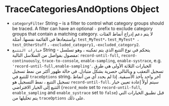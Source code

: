 # TraceCategoriesAndOptions Object

* `categoryFilter` String – is a filter to control what category groups should be traced. A filter can have an optional `-` prefix to exclude category groups that contain a matching category. لا يتم دعم إدراج أنماط الفئات واستبعادها في القائمة نفسها. أمثلة: `test_MyTest*`، `test_MyTest* ، test_OtherStuff` ، `-excluded_category1,-excluded_category2`.
* `خيارات التتبع` String - يتحكم في نوع التتبع الذي يتم تمكينه ، وهو تسلسل مفصول بفواصل من السلاسل التالية: `record-until-full`, `record-continuously`, `trace-to-console`, `enable-sampling`, `enable-systrace`, e.g. `'record-until-full,enable-sampling'`. الخيارات الثلاثة الأولى هي طرق تسجيل التعقب و وبالتالي حصرية بشكل متبادل. في حالة ظهور أكثر من نمط تسجيل للتتبع في `traceOptions` string، آخر واحد يأخذ الأسبقية. إذا لم يحدد أي من أنماط تسجيل التتبع ، نمط التسجيل هو `record-until-full`. سيتم أولاً إعادة تعيين خيار التتبع إلى الخيار الافتراضي (`record_mode` set to `record-until-full`, `enable_sampling` and `enable_systrace` set to `false`) قبل تطبيق الخيارات التي يتم تحليلها من `traceOptions` على ذلك.
